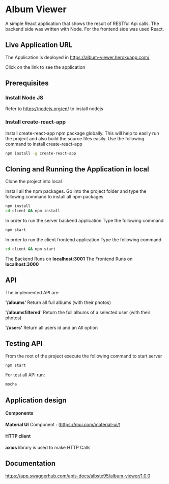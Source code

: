 # Album Viewer
A simple React application that shows the result of RESTful Api calls.
The backend side was written with Node. For the frontend side was used React.


## Live Application URL

The Application is deployed in https://album-viewer.herokuapp.com/

Click on the link to see the application


## Prerequisites

### Install Node JS
Refer to https://nodejs.org/en/ to install nodejs

### Install create-react-app
Install create-react-app npm package globally. This will help to easily run the project and also build the source files easily. Use the following command to install create-react-app

```bash
npm install -g create-react-app
```


## Cloning and Running the Application in local

Clone the project into local

Install all the npm packages. Go into the project folder and type the following command to install all npm packages

```bash
npm install
cd client && npm install
```

In order to run the server backend application Type the following command

```bash
npm start
```

In order to run the client frontend application Type the following command

```bash
cd client && npm start
```

The Backend Runs on **localhost:3001**
The Frontend Runs on **localhost:3000**


## API

The implemented API are:

**'/albums'**
Return all full albums (with their photos)

**'/albumsfiltered'**
Return the full albums of a selected user (with their photos)

**'/users'**
Return all users id and an All option


## Testing API

From the root of the project execute the following command to start server

```bash
npm start
```

For test all API run:

```bash
mocha
```


## Application design

#### Components

**Material UI** Component : (https://mui.com/material-ui/)
 

#### HTTP client

**axios** library is used to make HTTP Calls


## Documentation

https://app.swaggerhub.com/apis-docs/albste95/album-viewer/1.0.0